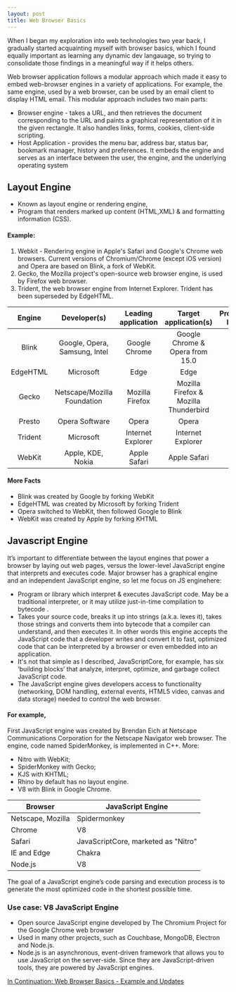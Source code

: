 ```yaml
---
layout: post
title: Web Browser Basics
---
```


When I began my exploration into web technologies two year back, I gradually started acquainting myself with browser basics, which I found equally important as learning any dynamic dev langauage, so trying to consolidate those findings in a meaningful way if it helps others.

Web browser application follows a modular approach which made it easy to embed web-browser engines in a variety of applications. For example, the same engine, used by a web browser, can be used by an email client to display HTML email. This modular approach includes two main parts:

 - Browser engine - takes a URL, and then retrieves the document corresponding to the URL and paints a graphical representation of it in the given rectangle. It also handles links, forms, cookies, client-side scripting.
 - Host Application - provides the menu bar, address bar, status bar, bookmark manager, history and preferences. It embeds the engine and serves as an interface between the user, the engine, and the underlying operating system

Layout Engine
------------------
 - Known as layout engine or rendering engine, 
 - Program that renders marked up content (HTML,XML) & and formatting information (CSS).

#### Example:
 1.  Webkit - Rendering engine in Apple's Safari and Google's Chrome web browsers. Current versions of Chromium/Chrome (except iOS version) and Opera are based on Blink, a fork of WebKit.
 2. Gecko, the Mozilla project's open-source web browser engine, is used by Firefox web browser.
 3. Trident, the web browser engine from Internet Explorer. Trident has been superseded by EdgeHTML.




|  Engine  	|          Developer(s)         	| Leading application 	|         Target application(s)         	| Programming language 	|
|:--------:	|:-----------------------------:	|:-------------------:	|:-------------------------------------:	|:--------------------:	|
| Blink    	| Google, Opera, Samsung, Intel 	| Google Chrome       	| Google Chrome & Opera from 15.0       	| C++                  	|
| EdgeHTML 	| Microsoft                     	| Edge                	| Edge                                  	| C++                  	|
| Gecko    	| Netscape/Mozilla Foundation   	| Mozilla Firefox     	| Mozilla Firefox & Mozilla Thunderbird 	| C++                  	|
| Presto   	| Opera Software                	| Opera               	| Opera                                 	| C++                  	|
| Trident  	| Microsoft                     	| Internet Explorer   	| Internet Explorer                     	| C++                  	|
| WebKit   	| Apple, KDE, Nokia             	| Apple Safari        	| Apple Safari                          	| C++                  	|

#### More Facts
 - Blink was created by Google by forking WebKit
 - EdgeHTML was created by Microsoft by forking Trident
 - Opera switched to WebKit, then followed Google to Blink
 - WebKit was created by Apple by forking KHTML


Javascript Engine
------------------
It’s important to differentiate between the layout engines that power a browser by laying out web pages, versus the lower-level JavaScript engine that interprets and executes code. Major browser has a graphical engine and an independent JavaScript engine, so let me focus on JS enginehere:

 - Program or library which interpret & executes JavaScript code.  May be a traditional interpreter, or it may utilize just-in-time compilation to bytecode .
 - Takes your source code, breaks it up into strings (a.k.a. lexes it), takes those strings and converts them into bytecode that a compiler can understand, and then executes it. In other words this engine accepts the JavaScript code that a developer writes and convert it to fast, optimized code that can be interpreted by a browser or even embedded into an application.
 - It's not that simple as I described, JavaScriptCore, for example, has six ‘building blocks’ that analyze, interpret, optimize, and garbage collect JavaScript code. 
 - The JavaScript engine gives developers access to functionality (networking, DOM handling, external events, HTML5 video, canvas and data storage) needed to control the web browser.

#### For example, 
First JavaScript engine was created by Brendan Eich at Netscape Communications Corporation for the Netscape Navigator web browser. The engine, code named SpiderMonkey, is implemented in C++. More:

 - Nitro with WebKit; 
 - SpiderMonkey with Gecko; 
 - KJS with KHTML; 
 - Rhino by default has no layout engine. 
 - V8 with Blink in Google Chrome. 

| Browser           | JavaScript Engine                   |
|-------------------|-------------------------------------|
| Netscape, Mozilla | Spidermonkey                        |
| Chrome            | V8                                  |
| Safari         | JavaScriptCore, marketed as "Nitro" |
| IE and Edge       | Chakra                              |
| Node.js       | V8                                  |


The goal of a JavaScript engine’s code parsing and execution process is to generate the most optimized code in the shortest possible time.


### Use case: V8 JavaScript Engine 
 - Open source JavaScript engine developed by The Chromium Project for the Google Chrome web browser
 - Used in many other projects, such as Couchbase, MongoDB, Electron and Node.js.
 - Node.js is an asynchronous, event-driven framework that allows you to use JavaScript on the server-side. Since they are JavaScript-driven tools, they are powered by JavaScript engines.

 [In Continuation: Web Browser Basics - Example and Updates](https://vishalbhardwaj26.github.io/web-browser-part2/)

